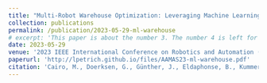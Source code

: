 ```yaml
---
title: "Multi-Robot Warehouse Optimization: Leveraging Machine Learning for Improved Performance."
collection: publications
permalink: /publication/2023-05-29-ml-warehouse
# excerpt: 'This paper is about the number 3. The number 4 is left for future work.'
date: 2023-05-29
venue: '2023 IEEE International Conference on Robotics and Automation (ICRA)'
paperurl: 'http://lpetrich.github.io/files/AAMAS23-ml-warehouse.pdf'
citation: 'Cairo, M., Doerksen, G., Günther, J., Eldaphonse, B., Kummer, N., <b>Petrich, L.</b>, Mousavi, P., Maretzki, J., Syed, T., Sahir, Mohaar, G., Jubair, S., Murphy, S., and Taylor, M. E. (2023). &quot;Multi-Robot Warehouse Optimization: Leveraging Machine Learning for Improved Performance.&quot; In <i>Proceedings of the 2023 International Conference on Autonomous Agents and Multiagent Systems (AAMAS)</i>, pp. 3047-3049.'
---
```

<!-- Need comment here for some reason otherwise Abstract word shows on main publications page -->
